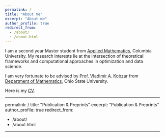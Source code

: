 ```yaml
---
permalink: /
title: "About me"
excerpt: "About me"
author_profile: true
redirect_from: 
  - /about/
  - /about.html
---
```


I am a second year Master student from [Applied Mathematics](https://www.apam.columbia.edu/programs/applied-mathematics), Columbia University. My research interests lie at the intersection of theoretical frameworks and computational approaches in optimization and data science.

I am very fortunate to be advised by [Prof. Vladimir A. Kobzar](https://math.osu.edu/people/kobzar.1) from [Department of Mathematics](https://math.osu.edu/), Ohio State University. 

Here is my [CV](../assets/CV.pdf).

---
permalink: /
title: "Publication & Preprints"
excerpt: "Publication & Preprints"
author_profile: true
redirect_from: 
  - /about/
  - /about.html
---
